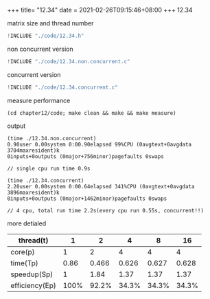+++
title= "12.34"
date = 2021-02-26T09:15:46+08:00
+++
12.34

matrix size and thread number

```c
!INCLUDE "./code/12.34.h"
```

non concurrent version

```c
!INCLUDE "./code/12.34.non.concurrent.c"
```

concurrent version

```c
!INCLUDE "./code/12.34.concurrent.c"
```

measure performance

    (cd chapter12/code; make clean && make && make measure)

output

    (time ./12.34.non.concurrent)
    0.90user 0.00system 0:00.90elapsed 99%CPU (0avgtext+0avgdata 3704maxresident)k
    0inputs+0outputs (0major+756minor)pagefaults 0swaps

    // single cpu run time 0.9s

    (time ./12.34.concurrent)
    2.20user 0.00system 0:00.64elapsed 341%CPU (0avgtext+0avgdata 3896maxresident)k
    0inputs+0outputs (0major+1462minor)pagefaults 0swaps

    // 4 cpu, total run time 2.2s(every cpu run 0.55s, concurrent!!)

more detialed

|thread(t)|1|2|4|8|16|
|-|-|-|-|-|-|
|core(p)|1|2|4|4|4|
|time(Tp)|0.86|0.466|0.626|0.627|0.628|
|speedup(Sp)|1|1.84|1.37|1.37|1.37|
|efficiency(Ep)|100%|92.2%|34.3%|34.3%|34.3%|
